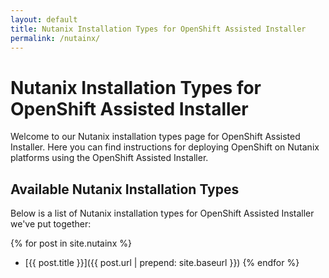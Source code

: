 ```yaml
---
layout: default
title: Nutanix Installation Types for OpenShift Assisted Installer
permalink: /nutainx/
---
```


# Nutanix Installation Types for OpenShift Assisted Installer

Welcome to our Nutanix installation types page for OpenShift Assisted Installer. Here you can find instructions for deploying OpenShift on Nutanix platforms using the OpenShift Assisted Installer.

## Available Nutanix Installation Types

Below is a list of Nutanix installation types for OpenShift Assisted Installer we've put together:

{% for post in site.nutainx %}
  - [{{ post.title }}]({{ post.url | prepend: site.baseurl }}) 
{% endfor %}